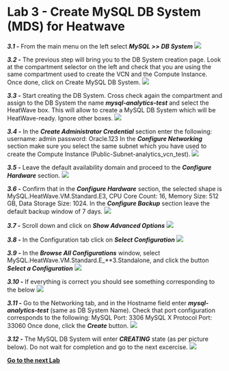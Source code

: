 # Lab 3 - Create MySQL DB System (MDS) for Heatwave

_**3.1 -**_ From the main menu on the left select _**MySQL >> DB System**_
![](./images/HW17_mds.png)

_**3.2 -**_ The previous step will bring you to the DB System creation page. 
Look at the compartment selector on the left and check that you are using the same compartment used to create the VCN and the Compute Instance. Once done, click on Create MySQL DB System.
![](./images/HW18_mds.png)

_**3.3 -**_ Start creating the DB System. Cross check again the compartment and assign to the DB System the name _**mysql-analytics-test**_ and select the HeatWave box. This will allow to create a MySQL DB System which will be HeatWave-ready. Ignore other boxes.
![](./images/HW19_mds.png)

_**3.4 -**_ In the _**Create Administrator Credential**_ section enter the following:
username: admin
password: Oracle.123
In the _**Configure Networking**_ section make sure you select the same subnet which you have used to create the Compute Instance (Public-Subnet-analytics_vcn_test).
![](./images/HW20_mds.png)

_**3.5 -**_ Leave the default availability domain and proceed to the _**Configure Hardware**_ section.
![](./images/HW21_mds.png)

_**3.6 -**_ Confirm that in the _**Configure Hardware**_ section, the selected shape is MySQL.HeatWave.VM.Standard.E3, CPU Core Count: 16, Memory Size: 512 GB, Data Storage Size: 1024.
In the _**Configure Backup**_ section leave the default backup window of 7 days.
![](./images/HW22_mds.png)

_**3.7 -**_ Scroll down and click on _**Show Advanced Options**_ 
![](./images/HW23_mds.png)

_**3.8 -**_ In the Configuration tab click on _**Select Configuration**_ 
![](./images/HW24_mds.png)

_**3.9 -**_ In the _**Browse All Configurations**_ window, select MySQL.HeatWave.VM.Standard.E_**3.Standalone, and click the button _**Select a Configuration**_ 
![](./images/HW25_mds.png)

_**3.10 -**_ If everything is correct you should see something corresponding to the below
![](./images/HW26_mds.png)

_**3.11 -**_ Go to the Networking tab, and in the Hostname field enter _**mysql-analytics-test**_ (same as DB System Name). 
Check that port configuration corresponds to the following:
MySQL Port: 3306
MySQL X Protocol Port: 33060
Once done, click the _**Create**_ button.
![](./images/HW27_mds.png)

_**3.12 -**_ The MySQL DB System will enter _**CREATING**_ state (as per picture below). Do not wait for completion and go to the next excercise.
![](./images/HW28_mds.png)

**[Go to the next Lab](Lab4.md)**
